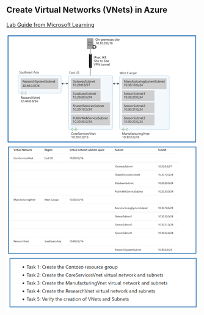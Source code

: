 ## Create Virtual Networks (VNets) in Azure



<a href="https://microsoftlearning.github.io/AZ-700-Designing-and-Implementing-Microsoft-Azure-Networking-Solutions/Instructions/Exercises/M01-Unit%204%20Design%20and%20implement%20a%20Virtual%20Network%20in%20Azure.html"> Lab Guide from Microsoft Learning </a>


<img src="/assets/images/AZ700-Design and Implement Virtual Networks in Azure.PNG">

<img src="/assets/images/AZ700-Design and Implement Virtual Networks in Azure-address plan.PNG">

<img src="/assets/images/AZ700-Design and Implement Virtual Networks in Azure-task list.PNG">


